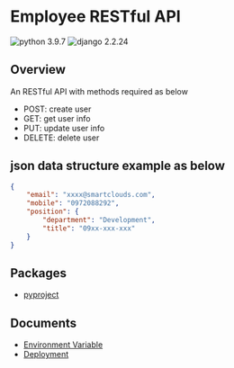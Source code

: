 # Employee RESTful API

![python 3.9.7](https://img.shields.io/badge/python-3.9.7-blue.svg)
![django 2.2.24](https://img.shields.io/badge/django-2.2.24-blue.svg)

## Overview
An RESTful API with methods required as below
- POST: create user
- GET: get user info
- PUT: update user info
- DELETE: delete user

## json data structure example as below
```json
{
    "email": "xxxx@smartclouds.com",
    "mobile": "0972088292",
    "position": {
        "department": "Development",
        "title": "09xx-xxx-xxx"
    }
}
```

## Packages
- [pyproject](./pyproject.toml)

## Documents
- [Environment Variable](./docs/environment-variable.md)
- [Deployment](./docs/deployment.md)
